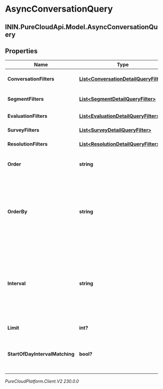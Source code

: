 # AsyncConversationQuery

## ININ.PureCloudApi.Model.AsyncConversationQuery

## Properties

|Name | Type | Description | Notes|
|------------ | ------------- | ------------- | -------------|
| **ConversationFilters** | [**List&lt;ConversationDetailQueryFilter&gt;**](ConversationDetailQueryFilter) | Filters that target conversation-level data | [optional] |
| **SegmentFilters** | [**List&lt;SegmentDetailQueryFilter&gt;**](SegmentDetailQueryFilter) | Filters that target individual segments within a conversation | [optional] |
| **EvaluationFilters** | [**List&lt;EvaluationDetailQueryFilter&gt;**](EvaluationDetailQueryFilter) | Filters that target evaluations | [optional] |
| **SurveyFilters** | [**List&lt;SurveyDetailQueryFilter&gt;**](SurveyDetailQueryFilter) | Filters that target surveys | [optional] |
| **ResolutionFilters** | [**List&lt;ResolutionDetailQueryFilter&gt;**](ResolutionDetailQueryFilter) | Filters that target resolutions | [optional] |
| **Order** | **string** | Sort the result set in ascending/descending order. Default is ascending | [optional] |
| **OrderBy** | **string** | Specify which data element within the result set to use for sorting. The options  to use as a basis for sorting the results: conversationStart, segmentStart, and segmentEnd. If not specified, the default is conversationStart | [optional] |
| **Interval** | **string** | Specifies the date and time range of data being queried. Results will include all conversations that had activity during the interval. Intervals are represented as an ISO-8601 string. For example: YYYY-MM-DDThh:mm:ss/YYYY-MM-DDThh:mm:ss | |
| **Limit** | **int?** | Specify number of results to be returned | [optional] |
| **StartOfDayIntervalMatching** | **bool?** | Add a filter to only include conversations that started after the beginning of the interval start date (UTC) | [optional] |



_PureCloudPlatform.Client.V2 230.0.0_
